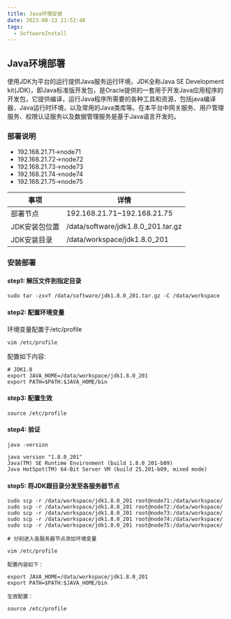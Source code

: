 ```yaml
---
title: Java环境安装
date: 2023-08-13 21:52:48
tags:
  - SoftwareInstall
---
```

## Java环境部署

  使用JDK为平台的运行提供Java服务运行环境，JDK全称Java SE Development kit(JDK)，即Java标准版开发包，是Oracle提供的一套用于开发Java应用程序的开发包，它提供编译，运行Java程序所需要的各种工具和资源，包括java编译器，Java运行时环境，以及常用的Java类库等。在本平台中网关服务、用户管理服务、权限认证服务以及数据管理服务是基于Java语言开发的。

### 部署说明

- 192.168.21.71->node71
- 192.168.21.72->node72
- 192.168.21.73->node73
- 192.168.21.74->node74
- 192.168.21.75->node75

| 事项          | 详情                               |
| ------------- | ---------------------------------- |
| 部署节点      | 192.168.21.71~192.168.21.75        |
| JDK安装包位置 | /data/software/jdk1.8.0_201.tar.gz |
| JDK安装目录   | /data/workspace/jdk1.8.0_201       |

### 安装部署

#### step1: 解压文件到指定目录

```shell
sudo tar -zxvf /data/software/jdk1.8.0_201.tar.gz -C /data/workspace
```

#### step2: 配置环境变量

环境变量配置于/etc/profile

```shell
vim /etc/profile
```

配置如下内容:

```shell
# JDK1.8
export JAVA_HOME=/data/workspace/jdk1.8.0_201
export PATH=$PATH:$JAVA_HOME/bin
```

#### step3: 配置生效

```shell
source /etc/profile
```

#### step4: 验证

```shell
java -version

java version "1.8.0_201"
Java(TM) SE Runtime Environment (build 1.8.0_201-b09)
Java HotSpot(TM) 64-Bit Server VM (build 25.201-b09, mixed mode)
```

#### step5: 将JDK跟目录分发至各服务器节点

```shell
sudo scp -r /data/workspace/jdk1.8.0_201 root@node71:/data/workspace/
sudo scp -r /data/workspace/jdk1.8.0_201 root@node72:/data/workspace/
sudo scp -r /data/workspace/jdk1.8.0_201 root@node73:/data/workspace/
sudo scp -r /data/workspace/jdk1.8.0_201 root@node74:/data/workspace/
sudo scp -r /data/workspace/jdk1.8.0_201 root@node75:/data/workspace/

# 分别进入各服务器节点添加环境变量

vim /etc/profile

配置内容如下：

export JAVA_HOME=/data/workspace/jdk1.8.0_201
export PATH=$PATH:$JAVA_HOME/bin

生效配置：

source /etc/profile
```



